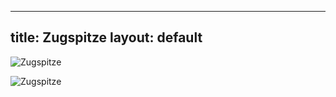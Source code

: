 


---
title: Zugspitze
layout: default
---

![Zugspitze](https://cdn.getyourguide.com/img/location/59631e5817636.jpeg/88.jpg)

![Zugspitze](https://www.zugspitzevent.de/media/k2/galleries/49/Zugspitze+Eibsee.jpg)
